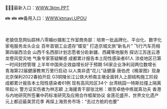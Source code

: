 <p>
	🧝🧝🧝最新入口：<a href="http://www.baidu.com/link?url=6MA2SWnO3Raqke39an_0PUxosM6ZrUGzi1BN9tNnlPW&wd">WWW.3ktm.PPT</a> 
	<p>
		👪
👪
👪备用入口：<a href="http://www.baidu.com/link?url=6MA2SWnO3Raqke39an_0PUxosM6ZrUGzi1BN9tNnlPW&wd">WWW.ktmayj.UPOU</a> 
	</p>
	<p>
		<br />
	</p>
	<p>
		老狼信息网仙踪林八零婚纱摄影工作室商务部：培育一批品牌化、平台化、数字化家电服务龙头企业
百年首钢工业遗存“蝶变” 打造京城文旅“新名片”
飞行汽车亮相第四届西洽会
山西千名西部计划志愿者分赴新疆、西藏等地服务
探访江苏连云港龙卷风受灾地  气象专家答疑解惑
成都累计报告本土阳性感染者61人 涉疫地区已第一时间封控管理
上半年中国央企效益增长好于预期 56家企业净利润两位数增长
青海第22届健康教育万里行启动 以人类非遗“花儿”话健康
唐伯虎《晚翠图》现身 北京保利2022春拍开启
G3铜陵长江公铁大桥南主墩全面转入上部结构施工阶段
成都累计报告本土阳性感染者61例 现有高风险区34个
台湾桃园一特斯拉撞上隔离带起火 警方证实伤者为林志颖
上海援青干部张沈彬：艰苦卓绝中练就真功夫
香港与内地研究所签署中药标准研究及应用合作框架协议
金莲花盛开，世界文化遗产元上都迎最美赏花季
再探上海劳务市场：“去过方舱的也要”
	</p>
